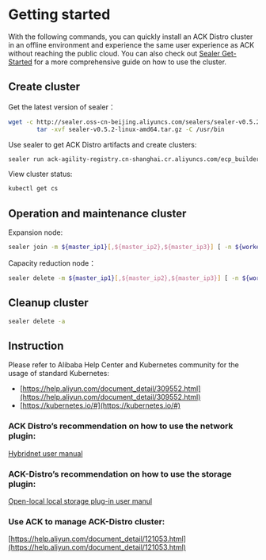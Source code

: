 # Getting started

With the following commands, you can quickly install an ACK Distro cluster in an offline environment and experience the same user experience as ACK without reaching the public cloud. You can also check out  [Sealer Get-Started](https://github.com/alibaba/sealer/blob/main/docs/user-guide/get-started.md) for a more comprehensive guide on how to use the cluster.

## Create cluster
Get the latest version of sealer：

```bash
wget -c http://sealer.oss-cn-beijing.aliyuncs.com/sealers/sealer-v0.5.2-linux-amd64.tar.gz && \
        tar -xvf sealer-v0.5.2-linux-amd64.tar.gz -C /usr/bin
```

Use sealer to get ACK Distro artifacts and create clusters:

```bash
sealer run ack-agility-registry.cn-shanghai.cr.aliyuncs.com/ecp_builder/ackdistro:v1.20.4-ack-2 -m ${master_ip1}[,${master_ip2},${master_ip3}] [ -n ${worker_ip1}...] -p password
```

View cluster status:

```bash
kubectl get cs
```

## Operation and maintenance cluster
Expansion node:

```bash
sealer join -m ${master_ip1}[,${master_ip2},${master_ip3}] [ -n ${worker_ip1}...]
```

Capacity reduction node：

```bash
sealer delete -m ${master_ip1}[,${master_ip2},${master_ip3}] [ -n ${worker_ip1}...]
```

## Cleanup cluster

```bash
sealer delete -a
```

## Instruction
Please refer to Alibaba Help Center and Kubernetes community for the usage of standard Kubernetes:

- [https://help.aliyun.com/document_detail/309552.html](https://help.aliyun.com/document_detail/309552.html)
- [https://kubernetes.io/#](https://kubernetes.io/#)

### ACK Distro’s recommendation on how to use the network plugin:
[Hybridnet user manual](https://github.com/alibaba/hybridnet/wiki)

### ACK-Distro’s recommendation on how to use the storage plugin:
[Open-local local storage plug-in user manul](https://github.com/alibaba/open-local/blob/main/docs/user-guide/user-guide_zh_CN.md)

### Use ACK to manage ACK-Distro cluster:
[https://help.aliyun.com/document_detail/121053.html](https://help.aliyun.com/document_detail/121053.html)
